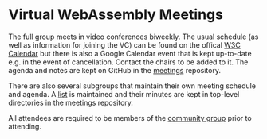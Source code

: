 # Virtual WebAssembly Meetings

The full group meets in video conferences biweekly. The usual schedule
(as well as information for joining the VC) can be found on the offical
[W3C Calendar](https://www.w3.org/groups/cg/webassembly/calendar)
but there is also a Google Calendar event that is kept up-to-date
e.g. in the event of cancellation. Contact the chairs to be added to it.
The agenda and notes are kept on GitHub in the 
[meetings](https://github.com/WebAssembly/meetings/tree/main/main) repository.

There are also several subgroups that maintain their own meeting
schedule and agenda. A 
[list](https://github.com/WebAssembly/meetings/blob/main/process/subgroups.md)
is maintained and their minutes are kept in top-level directories in the meetings
repository.

All attendees are required to be members of the
[community group](https://www.w3.org/community/webassembly/) prior to attending.